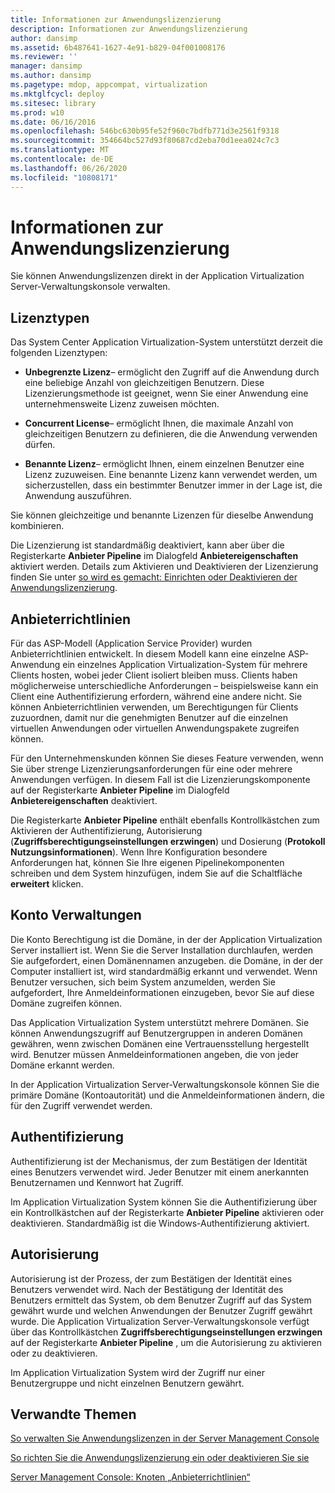 ```yaml
---
title: Informationen zur Anwendungslizenzierung
description: Informationen zur Anwendungslizenzierung
author: dansimp
ms.assetid: 6b487641-1627-4e91-b829-04f001008176
ms.reviewer: ''
manager: dansimp
ms.author: dansimp
ms.pagetype: mdop, appcompat, virtualization
ms.mktglfcycl: deploy
ms.sitesec: library
ms.prod: w10
ms.date: 06/16/2016
ms.openlocfilehash: 546bc630b95fe52f960c7bdfb771d3e2561f9318
ms.sourcegitcommit: 354664bc527d93f80687cd2eba70d1eea024c7c3
ms.translationtype: MT
ms.contentlocale: de-DE
ms.lasthandoff: 06/26/2020
ms.locfileid: "10808171"
---
```

# Informationen zur Anwendungslizenzierung


Sie können Anwendungslizenzen direkt in der Application Virtualization Server-Verwaltungskonsole verwalten.

## Lizenztypen


Das System Center Application Virtualization-System unterstützt derzeit die folgenden Lizenztypen:

-   **Unbegrenzte Lizenz**– ermöglicht den Zugriff auf die Anwendung durch eine beliebige Anzahl von gleichzeitigen Benutzern. Diese Lizenzierungsmethode ist geeignet, wenn Sie einer Anwendung eine unternehmensweite Lizenz zuweisen möchten.

-   **Concurrent License**– ermöglicht Ihnen, die maximale Anzahl von gleichzeitigen Benutzern zu definieren, die die Anwendung verwenden dürfen.

-   **Benannte Lizenz**– ermöglicht Ihnen, einem einzelnen Benutzer eine Lizenz zuzuweisen. Eine benannte Lizenz kann verwendet werden, um sicherzustellen, dass ein bestimmter Benutzer immer in der Lage ist, die Anwendung auszuführen.

Sie können gleichzeitige und benannte Lizenzen für dieselbe Anwendung kombinieren.

Die Lizenzierung ist standardmäßig deaktiviert, kann aber über die Registerkarte **Anbieter Pipeline** im Dialogfeld **Anbietereigenschaften** aktiviert werden. Details zum Aktivieren und Deaktivieren der Lizenzierung finden Sie unter [so wird es gemacht: Einrichten oder Deaktivieren der Anwendungslizenzierung](how-to-set-up-or-disable-application-licensing.md).

## Anbieterrichtlinien


Für das ASP-Modell (Application Service Provider) wurden Anbieterrichtlinien entwickelt. In diesem Modell kann eine einzelne ASP-Anwendung ein einzelnes Application Virtualization-System für mehrere Clients hosten, wobei jeder Client isoliert bleiben muss. Clients haben möglicherweise unterschiedliche Anforderungen – beispielsweise kann ein Client eine Authentifizierung erfordern, während eine andere nicht. Sie können Anbieterrichtlinien verwenden, um Berechtigungen für Clients zuzuordnen, damit nur die genehmigten Benutzer auf die einzelnen virtuellen Anwendungen oder virtuellen Anwendungspakete zugreifen können.

Für den Unternehmenskunden können Sie dieses Feature verwenden, wenn Sie über strenge Lizenzierungsanforderungen für eine oder mehrere Anwendungen verfügen. In diesem Fall ist die Lizenzierungskomponente auf der Registerkarte **Anbieter Pipeline** im Dialogfeld **Anbietereigenschaften** deaktiviert.

Die Registerkarte **Anbieter Pipeline** enthält ebenfalls Kontrollkästchen zum Aktivieren der Authentifizierung, Autorisierung (**Zugriffsberechtigungseinstellungen erzwingen**) und Dosierung (**Protokoll Nutzungsinformationen**). Wenn Ihre Konfiguration besondere Anforderungen hat, können Sie Ihre eigenen Pipelinekomponenten schreiben und dem System hinzufügen, indem Sie auf die Schaltfläche **erweitert** klicken.

## Konto Verwaltungen


Die Konto Berechtigung ist die Domäne, in der der Application Virtualization Server installiert ist. Wenn Sie die Server Installation durchlaufen, werden Sie aufgefordert, einen Domänennamen anzugeben. die Domäne, in der der Computer installiert ist, wird standardmäßig erkannt und verwendet. Wenn Benutzer versuchen, sich beim System anzumelden, werden Sie aufgefordert, Ihre Anmeldeinformationen einzugeben, bevor Sie auf diese Domäne zugreifen können.

Das Application Virtualization System unterstützt mehrere Domänen. Sie können Anwendungszugriff auf Benutzergruppen in anderen Domänen gewähren, wenn zwischen Domänen eine Vertrauensstellung hergestellt wird. Benutzer müssen Anmeldeinformationen angeben, die von jeder Domäne erkannt werden.

In der Application Virtualization Server-Verwaltungskonsole können Sie die primäre Domäne (Kontoautorität) und die Anmeldeinformationen ändern, die für den Zugriff verwendet werden.

## Authentifizierung


Authentifizierung ist der Mechanismus, der zum Bestätigen der Identität eines Benutzers verwendet wird. Jeder Benutzer mit einem anerkannten Benutzernamen und Kennwort hat Zugriff.

Im Application Virtualization System können Sie die Authentifizierung über ein Kontrollkästchen auf der Registerkarte **Anbieter Pipeline** aktivieren oder deaktivieren. Standardmäßig ist die Windows-Authentifizierung aktiviert.

## Autorisierung


Autorisierung ist der Prozess, der zum Bestätigen der Identität eines Benutzers verwendet wird. Nach der Bestätigung der Identität des Benutzers ermittelt das System, ob dem Benutzer Zugriff auf das System gewährt wurde und welchen Anwendungen der Benutzer Zugriff gewährt wurde. Die Application Virtualization Server-Verwaltungskonsole verfügt über das Kontrollkästchen **Zugriffsberechtigungseinstellungen erzwingen** auf der Registerkarte **Anbieter Pipeline** , um die Autorisierung zu aktivieren oder zu deaktivieren.

Im Application Virtualization System wird der Zugriff nur einer Benutzergruppe und nicht einzelnen Benutzern gewährt.

## Verwandte Themen


[So verwalten Sie Anwendungslizenzen in der Server Management Console](how-to-manage-application-licenses-in-the-server-management-console.md)

[So richten Sie die Anwendungslizenzierung ein oder deaktivieren Sie sie](how-to-set-up-or-disable-application-licensing.md)

[Server Management Console: Knoten „Anbieterrichtlinien“](server-management-console-provider-policies-node.md)

 

 





